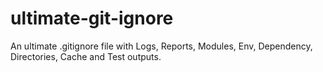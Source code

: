 # ultimate-git-ignore
An ultimate .gitignore file with Logs, Reports, Modules, Env, Dependency, Directories, Cache and Test outputs.
